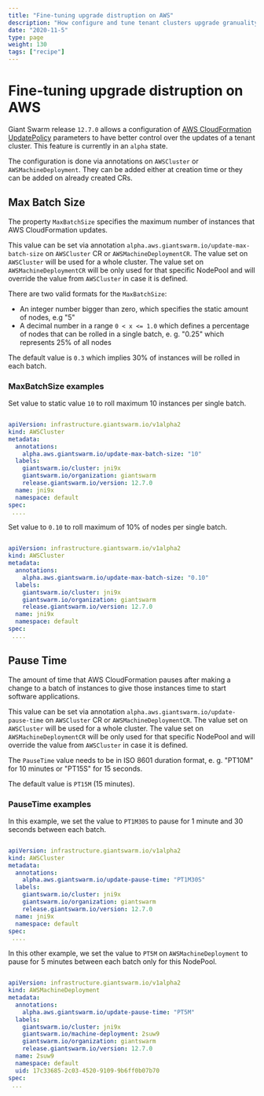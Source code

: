 ```yaml
---
title: "Fine-tuning upgrade distruption on AWS"
description: "How configure and tune tenant clusters upgrade granuality."
date: "2020-11-5"
type: page
weight: 130
tags: ["recipe"]
---
```


# Fine-tuning upgrade distruption on AWS

Giant Swarm release `12.7.0` allows a configuration of [AWS CloudFormation UpdatePolicy](https://docs.aws.amazon.com/AWSCloudFormation/latest/UserGuide/aws-attribute-updatepolicy.html) parameters to have better control over the updates of a tenant cluster. This feature is currently in an `alpha` state.

The configuration is done via annotations on `AWSCluster` or `AWSMachineDeployment`. They can be added either at creation time or they can be added on already created CRs.

## Max Batch Size

The property `MaxBatchSize` specifies the maximum number of instances that AWS CloudFormation updates.

This value can be set via annotation `alpha.aws.giantswarm.io/update-max-batch-size` on `AWSCluster` CR or `AWSMachineDeploymentCR`. The value set on `AWSCluster` will be used for a whole cluster. The value set on `AWSMachineDeploymentCR` will be only used for that specific NodePool and will override the value from `AWSCluster` in case it is defined.

There are two valid formats for the `MaxBatchSize`:

* An integer number bigger than zero, which specifies the static amount of nodes, e.g "5"
* A decimal number in a range `0 < x <= 1.0` which defines a percentage of nodes that can be rolled in a single batch, e. g. "0.25" which represents 25% of all nodes

The default value is `0.3` which implies 30% of instances will be rolled in each batch.

### MaxBatchSize examples

Set value to static value `10` to roll maximum 10 instances per single batch.

```yaml

apiVersion: infrastructure.giantswarm.io/v1alpha2
kind: AWSCluster
metadata:
  annotations:
    alpha.aws.giantswarm.io/update-max-batch-size: "10"
  labels:
    giantswarm.io/cluster: jni9x
    giantswarm.io/organization: giantswarm
    release.giantswarm.io/version: 12.7.0
  name: jni9x
  namespace: default
spec:
 ....

```

Set value to `0.10` to roll maximum of 10% of nodes per single batch.

```yaml

apiVersion: infrastructure.giantswarm.io/v1alpha2
kind: AWSCluster
metadata:
  annotations:
    alpha.aws.giantswarm.io/update-max-batch-size: "0.10"
  labels:
    giantswarm.io/cluster: jni9x
    giantswarm.io/organization: giantswarm
    release.giantswarm.io/version: 12.7.0
  name: jni9x
  namespace: default
spec:
 ....

```

## Pause Time

The amount of time that AWS CloudFormation pauses after making a change to a batch of instances to give those instances time to start software applications.

This value can be set via annotation `alpha.aws.giantswarm.io/update-pause-time` on `AWSCluster` CR or `AWSMachineDeploymentCR`. The value set on `AWSCluster` will be used for a whole cluster. The value set on `AWSMachineDeploymentCR` will be only used for that specific NodePool and will override the value from `AWSCluster` in case it is defined.

The `PauseTime` value needs to be in ISO 8601 duration format, e. g. "PT10M" for 10 minutes or "PT15S" for 15 seconds.

The default value is `PT15M` (15 minutes).

### PauseTime examples

In this example, we set the value to `PT1M30S` to pause for 1 minute and 30 seconds between each batch.

```yaml

apiVersion: infrastructure.giantswarm.io/v1alpha2
kind: AWSCluster
metadata:
  annotations:
    alpha.aws.giantswarm.io/update-pause-time: "PT1M30S"
  labels:
    giantswarm.io/cluster: jni9x
    giantswarm.io/organization: giantswarm
    release.giantswarm.io/version: 12.7.0
  name: jni9x
  namespace: default
spec:
 ....

```

In this other example, we set the value to `PT5M` on `AWSMachineDeployment` to pause for 5 minutes between each batch only for this NodePool.

```yaml

apiVersion: infrastructure.giantswarm.io/v1alpha2
kind: AWSMachineDeployment
metadata:
  annotations:
    alpha.aws.giantswarm.io/update-pause-time: "PT5M"
  labels:
    giantswarm.io/cluster: jni9x
    giantswarm.io/machine-deployment: 2suw9
    giantswarm.io/organization: giantswarm
    release.giantswarm.io/version: 12.7.0
  name: 2suw9
  namespace: default
  uid: 17c33685-2c03-4520-9109-9b6ff0b07b70
spec:
 ...

```

